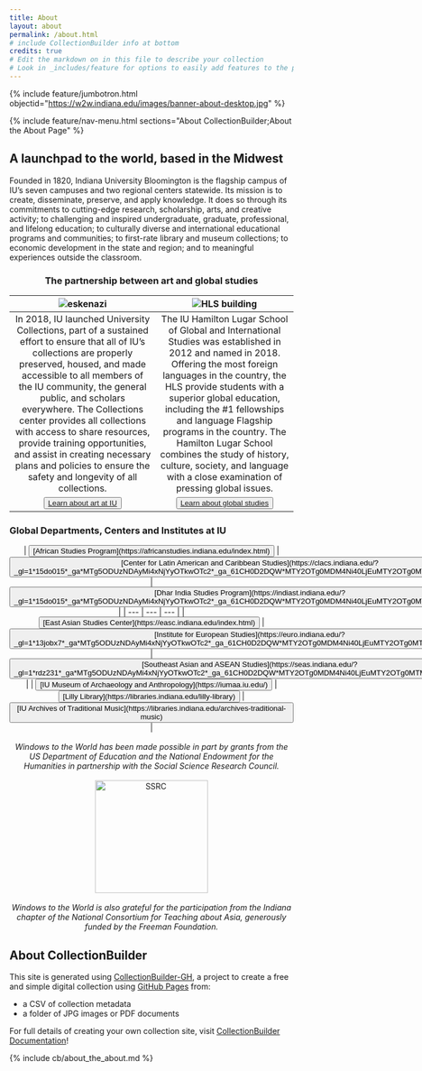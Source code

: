 ```yaml
---
title: About
layout: about
permalink: /about.html
# include CollectionBuilder info at bottom
credits: true
# Edit the markdown on in this file to describe your collection
# Look in _includes/feature for options to easily add features to the page
---
```


{% include feature/jumbotron.html objectid="https://w2w.indiana.edu/images/banner-about-desktop.jpg" %}

{% include feature/nav-menu.html sections="About CollectionBuilder;About the About Page" %}

## **A launchpad to the world, based in the Midwest**

Founded in 1820, Indiana University Bloomington is the flagship campus of IU’s seven campuses and two regional centers statewide. Its mission is to create, disseminate, preserve, and apply knowledge. It does so through its commitments to cutting-edge research, scholarship, arts, and creative activity; to challenging and inspired undergraduate, graduate, professional, and lifelong education; to culturally diverse and international educational programs and communities; to first-rate library and museum collections; to economic development in the state and region; and to meaningful experiences outside the classroom.
<br> 

### <center> **The partnership between art and global studies** </center>

| <img src="https://w2w.indiana.edu/images/ghana-map-2-2.png" alt="eskenazi"/> | <img src="https://w2w.indiana.edu/images/ghana-map-2-1.png" alt="HLS building"/> |
| :---: | :---: |
| In 2018, IU launched University Collections, part of a sustained effort to ensure that all of IU’s collections are properly preserved, housed, and made accessible to all members of the IU community, the general public, and scholars everywhere. The Collections center provides all collections with access to share resources, provide training opportunities, and assist in creating necessary plans and policies to ensure the safety and longevity of all collections. | The IU Hamilton Lugar School of Global and International Studies was established in 2012 and named in 2018. Offering the most foreign languages in the country, the HLS provide students with a superior global education, including the #1 fellowships and language Flagship programs in the country. The Hamilton Lugar School combines the study of history, culture, society, and language with a close examination of pressing global issues. |
| <button class="button">[Learn about art at IU](https://collections.iu.edu/about/index.html) | <button class="button">[Learn about global studies](https://hls.indiana.edu/index.html)</button> |  

### **Global Departments, Centers and Institutes at IU**  

<center> | <button class="button">[African Studies Program](https://africanstudies.indiana.edu/index.html)</button> | <button class="button">[Center for Latin American and Caribbean Studies](https://clacs.indiana.edu/?_gl=1*15do015*_ga*MTg5ODUzNDAyMi4xNjYyOTkwOTc2*_ga_61CH0D2DQW*MTY2OTg0MDM4Ni40LjEuMTY2OTg0MTIyOC4wLjAuMA..)</button> | <button class="button">[Dhar India Studies Program](https://indiast.indiana.edu/?_gl=1*15do015*_ga*MTg5ODUzNDAyMi4xNjYyOTkwOTc2*_ga_61CH0D2DQW*MTY2OTg0MDM4Ni40LjEuMTY2OTg0MTIyOC4wLjAuMA..)</button> |  
| --- | --- | --- |  
| <button class="button">[East Asian Studies Center](https://easc.indiana.edu/index.html)</button> | <button class="button">[Institute for European Studies](https://euro.indiana.edu/?_gl=1*13jobx7*_ga*MTg5ODUzNDAyMi4xNjYyOTkwOTc2*_ga_61CH0D2DQW*MTY2OTg0MDM4Ni40LjEuMTY2OTg0MTMwMi4wLjAuMA..)</button> | <button class="button">[Southeast Asian and ASEAN Studies](https://seas.indiana.edu/?_gl=1*rdz231*_ga*MTg5ODUzNDAyMi4xNjYyOTkwOTc2*_ga_61CH0D2DQW*MTY2OTg0MDM4Ni40LjEuMTY2OTg0MTMwOC4wLjAuMA..)</button> |  
| <button class="button">[IU Museum of Archaeology and Anthropology](https://iumaa.iu.edu/)</button> | <button class="button">[Lilly Library](https://libraries.indiana.edu/lilly-library)</button> | <button class="button">[IU Archives of Traditional Music](https://libraries.indiana.edu/archives-traditional-music)</button> | </center>  
   
<br>

<center><i> Windows to the World has been made possible in part by grants from the US Department of Education and the National Endowment for the Humanities in partnership with the Social Science Research Council. </i></center>  
<br>
<center> <img src="https://w2w.indiana.edu/images/ssrc_logo_blue_rgb_stacked-1.png" alt="SSRC" height=200 /> </center>    
<br>
<center><i> Windows to the World is also grateful for the participation from the Indiana chapter of the National Consortium for Teaching about Asia, generously funded by the Freeman Foundation. </i></center>  

## About CollectionBuilder
This site is generated using [CollectionBuilder-GH](https://collectionbuilding.github.io/gh/), a project to create a free and simple digital collection using [GitHub Pages](https://pages.github.com/) from: 

- a CSV of collection metadata
- a folder of JPG images or PDF documents

For full details of creating your own collection site, visit [CollectionBuilder Documentation](https://collectionbuilder.github.io/cb-docs/)!

<!-- IMPORTANT!!! DELETE this comment and the include below when you are finished editing this page for your collection. The include below introduces About page features. They will show up on your collection's about page until you delete it.  -->
{% include cb/about_the_about.md %} 
